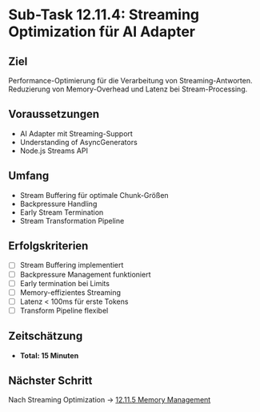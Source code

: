 # Sub-Task 12.11.4: Streaming Optimization für AI Adapter

## Ziel
Performance-Optimierung für die Verarbeitung von Streaming-Antworten. Reduzierung von Memory-Overhead und Latenz bei Stream-Processing.

## Voraussetzungen
- AI Adapter mit Streaming-Support
- Understanding of AsyncGenerators
- Node.js Streams API

## Umfang
- Stream Buffering für optimale Chunk-Größen
- Backpressure Handling
- Early Stream Termination
- Stream Transformation Pipeline

## Erfolgskriterien
- [ ] Stream Buffering implementiert
- [ ] Backpressure Management funktioniert
- [ ] Early termination bei Limits
- [ ] Memory-effizientes Streaming
- [ ] Latenz < 100ms für erste Tokens
- [ ] Transform Pipeline flexibel

## Zeitschätzung
- **Total: 15 Minuten**

## Nächster Schritt
Nach Streaming Optimization → [12.11.5 Memory Management](./12.11.5-memory-management.md)
